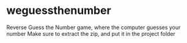 # weguessthenumber
Reverse Guess the Number game, where the computer guesses your number
Make sure to extract the zip, and put it in the project folder
